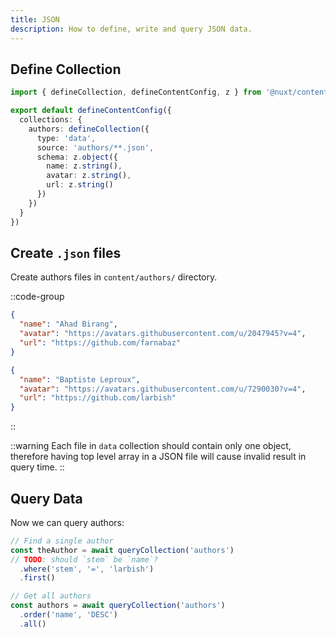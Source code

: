 ```yaml
---
title: JSON
description: How to define, write and query JSON data.
---
```


## Define Collection

```ts [content.config.ts]
import { defineCollection, defineContentConfig, z } from '@nuxt/content'

export default defineContentConfig({
  collections: {
    authors: defineCollection({
      type: 'data',
      source: 'authors/**.json',
      schema: z.object({
        name: z.string(),
        avatar: z.string(),
        url: z.string()
      })
    })
  }
})

```

## Create `.json` files

Create authors files in `content/authors/` directory.

::code-group
```json [farnabaz.json]
{
  "name": "Ahad Birang",
  "avatar": "https://avatars.githubusercontent.com/u/2047945?v=4",
  "url": "https://github.com/farnabaz"
}
```

```json [larbish.json]
{
  "name": "Baptiste Leproux",
  "avatar": "https://avatars.githubusercontent.com/u/7290030?v=4",
  "url": "https://github.com/larbish"
}
```
::

::warning
Each file in `data` collection should contain only one object, therefore having top level array in a JSON file will cause invalid result in query time.
::

## Query Data

Now we can query authors:

```ts
// Find a single author
const theAuthor = await queryCollection('authors')
// TODO: should `stem` be `name`?
  .where('stem', '=', 'larbish')
  .first()

// Get all authors
const authors = await queryCollection('authors')
  .order('name', 'DESC')
  .all()
```
